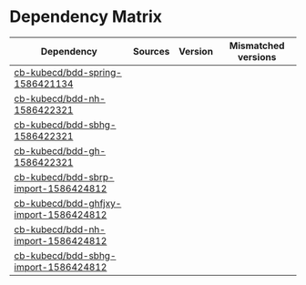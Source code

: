 # Dependency Matrix

Dependency | Sources | Version | Mismatched versions
---------- | ------- | ------- | -------------------
[cb-kubecd/bdd-spring-1586421134](https://github.com/cb-kubecd/bdd-spring-1586421134.git) |  | []() | 
[cb-kubecd/bdd-nh-1586422321](https://github.com/cb-kubecd/bdd-nh-1586422321.git) |  | []() | 
[cb-kubecd/bdd-sbhg-1586422321](https://github.com/cb-kubecd/bdd-sbhg-1586422321.git) |  | []() | 
[cb-kubecd/bdd-gh-1586422321](https://github.com/cb-kubecd/bdd-gh-1586422321.git) |  | []() | 
[cb-kubecd/bdd-sbrp-import-1586424812](https://github.com/cb-kubecd/bdd-sbrp-import-1586424812.git) |  | []() | 
[cb-kubecd/bdd-ghfjxy-import-1586424812](https://github.com/cb-kubecd/bdd-ghfjxy-import-1586424812.git) |  | []() | 
[cb-kubecd/bdd-nh-import-1586424812](https://github.com/cb-kubecd/bdd-nh-import-1586424812.git) |  | []() | 
[cb-kubecd/bdd-sbhg-import-1586424812](https://github.com/cb-kubecd/bdd-sbhg-import-1586424812.git) |  | []() | 
